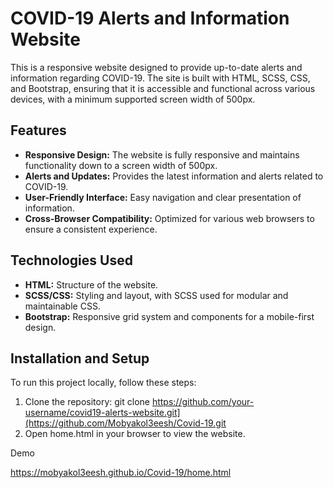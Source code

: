 # COVID-19 Alerts and Information Website

This is a responsive website designed to provide up-to-date alerts and information regarding COVID-19. The site is built with HTML, SCSS, CSS, and Bootstrap, ensuring that it is accessible and functional across various devices, with a minimum supported screen width of 500px.

## Features

- **Responsive Design:** The website is fully responsive and maintains functionality down to a screen width of 500px.
- **Alerts and Updates:** Provides the latest information and alerts related to COVID-19.
- **User-Friendly Interface:** Easy navigation and clear presentation of information.
- **Cross-Browser Compatibility:** Optimized for various web browsers to ensure a consistent experience.

## Technologies Used

- **HTML:** Structure of the website.
- **SCSS/CSS:** Styling and layout, with SCSS used for modular and maintainable CSS.
- **Bootstrap:** Responsive grid system and components for a mobile-first design.

## Installation and Setup

To run this project locally, follow these steps:

1. Clone the repository:
     git clone https://github.com/your-username/covid19-alerts-website.git](https://github.com/Mobyakol3eesh/Covid-19.git
2. Open home.html in your browser to view the website.

Demo

https://mobyakol3eesh.github.io/Covid-19/home.html
